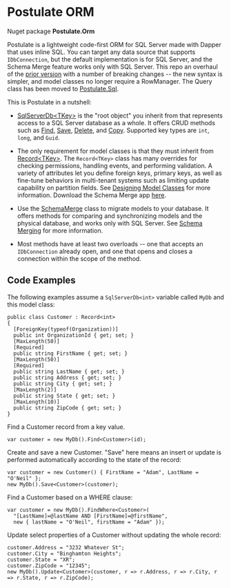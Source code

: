 # Postulate ORM

Nuget package **Postulate.Orm**

Postulate is a lightweight code-first ORM for SQL Server made with Dapper that uses inline SQL. You can target any data source that supports `IDbConnection`, but the default implementation is for SQL Server, and the Schema Merge feature works only with SQL Server. This repo an overhaul of the [prior version](https://github.com/adamosoftware/Postulate08) with a number of breaking changes -- the new syntax is simpler, and model classes no longer require a RowManager. The Query class has been moved to [Postulate.Sql](https://github.com/adamosoftware/Postulate.Sql).

This is Postulate in a nutshell:

- [SqlServerDb&lt;TKey&gt;](https://github.com/adamosoftware/PostulateORM/blob/master/PostulateV1/SqlServerDb.cs) is the "root object" you inherit from that represents access to a SQL Server database as a whole. It offers CRUD methods such as [Find](https://github.com/adamosoftware/PostulateORM/blob/master/PostulateV1/SqlServerDb.cs#L44), [Save](https://github.com/adamosoftware/PostulateORM/blob/master/PostulateV1/SqlServerDb.cs#L107), [Delete](https://github.com/adamosoftware/PostulateORM/blob/master/PostulateV1/SqlServerDb.cs#L71), and [Copy](https://github.com/adamosoftware/Postulate.Orm/blob/master/PostulateV1/Abstract/SqlDb.cs#L368). Supported key types are `int`, `long`, and `Guid`.

- The only requirement for model classes is that they must inherit from [Record&lt;TKey&gt;](https://github.com/adamosoftware/PostulateORM/blob/master/PostulateV1/Abstract/Record.cs). The `Record<TKey>` class has many overrides for checking permissions, handling events, and performing validation. A variety of attributes let you define foreign keys, primary keys, as well as fine-tune behaviors in multi-tenant systems such as limiting update capability on partition fields. See [Designing Model Classes](https://github.com/adamosoftware/Postulate.Orm/wiki/Designing-Model-Classes) for more information. Download the Schema Merge app [here](https://github.com/adamosoftware/Postulate.Orm/releases/download/walkthrough/PostulateSchemaMergeSetup.exe).

- Use the [SchemaMerge](https://github.com/adamosoftware/PostulateORM/blob/master/PostulateV1/Merge/SchemaMerge.cs) class to migrate models to your database. It offers methods for comparing and synchronizing models and the physical database, and works only with SQL Server. See [Schema Merging](https://github.com/adamosoftware/Postulate.Orm/wiki/Schema-Merge) for more information.

- Most methods have at least two overloads -- one that accepts an `IDbConnection` already open, and one that opens and closes a connection within the scope of the method.

## Code Examples

The following examples assume a `SqlServerDb<int>` variable called `MyDb` and this model class:

    public class Customer : Record<int>
    {
      [ForeignKey(typeof(Organization))]
      public int OrganizationId { get; set; }
      [MaxLength(50)]
      [Required]
      public string FirstName { get; set; }
      [MaxLength(50)]
      [Required]
      public string LastName { get; set; }
      public string Address { get; set; }
      public string City { get; set; }
      [MaxLength(2)]
      public string State { get; set; }
      [MaxLength(10)]
      public string ZipCode { get; set; }
    }

Find a Customer record from a key value.

    var customer = new MyDb().Find<Customer>(id);
    
Create and save a new Customer. "Save" here means an insert or update is performed automatically according to the state of the record:

    var customer = new Customer() { FirstName = "Adam", LastName = "O'Neil" };
    new MyDb().Save<Customer>(customer);

Find a Customer based on a WHERE clause:

    var customer = new MyDb().FindWhere<Customer>(
      "[LastName]=@lastName AND [FirstName]=@firstName", 
      new { lastName = "O'Neil", firstName = "Adam" });
      
Update select properties of a Customer without updating the whole record:

    customer.Address = "3232 Whatever St";
    customer.City = "Binghamton Heights";
    customer.State = "XR";
    customer.ZipCode = "12345";
    new MyDb().Update<Customer>(customer, r => r.Address, r => r.City, r => r.State, r => r.ZipCode);

